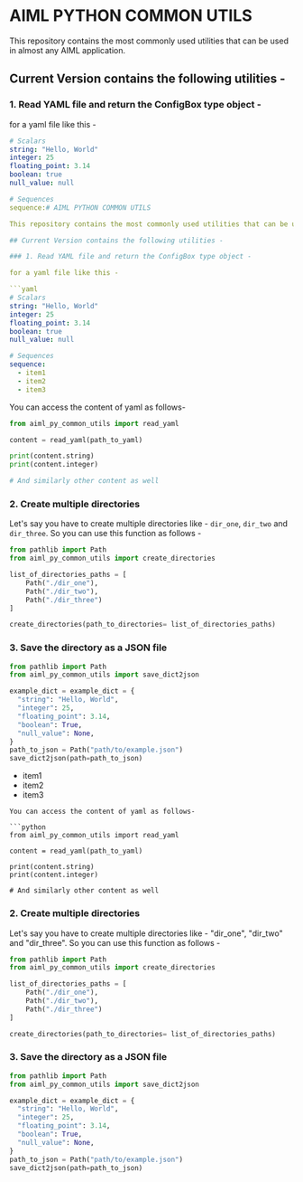 # AIML PYTHON COMMON UTILS

This repository contains the most commonly used utilities that can be used in almost any AIML application.

## Current Version contains the following utilities - 

### 1. Read YAML file and return the ConfigBox type object -

for a yaml file like this - 

```yaml
# Scalars
string: "Hello, World"
integer: 25
floating_point: 3.14
boolean: true
null_value: null

# Sequences
sequence:# AIML PYTHON COMMON UTILS

This repository contains the most commonly used utilities that can be used in almost any AIML application.

## Current Version contains the following utilities - 

### 1. Read YAML file and return the ConfigBox type object -

for a yaml file like this - 

```yaml
# Scalars
string: "Hello, World"
integer: 25
floating_point: 3.14
boolean: true
null_value: null

# Sequences
sequence:
  - item1
  - item2
  - item3
```
You can access the content of yaml as follows- 

```python
from aiml_py_common_utils import read_yaml

content = read_yaml(path_to_yaml)

print(content.string)
print(content.integer)

# And similarly other content as well
```

### 2. Create multiple directories

Let's say you have to create multiple directories like - `dir_one`, `dir_two` and `dir_three`. So you can use this function as follows - 

```python
from pathlib import Path
from aiml_py_common_utils import create_directories

list_of_directories_paths = [
    Path("./dir_one"),
    Path("./dir_two"),
    Path("./dir_three")
]

create_directories(path_to_directories= list_of_directories_paths)
```

### 3. Save the directory as a JSON file


```python
from pathlib import Path
from aiml_py_common_utils import save_dict2json

example_dict = example_dict = {
  "string": "Hello, World",
  "integer": 25,
  "floating_point": 3.14,
  "boolean": True,
  "null_value": None,
}
path_to_json = Path("path/to/example.json")
save_dict2json(path=path_to_json)
```
  - item1
  - item2
  - item3
```
You can access the content of yaml as follows- 

```python
from aiml_py_common_utils import read_yaml

content = read_yaml(path_to_yaml)

print(content.string)
print(content.integer)

# And similarly other content as well
```

### 2. Create multiple directories

Let's say you have to create multiple directories like - "dir_one", "dir_two" and "dir_three". So you can use this function as follows - 

```python
from pathlib import Path
from aiml_py_common_utils import create_directories

list_of_directories_paths = [
    Path("./dir_one"),
    Path("./dir_two"),
    Path("./dir_three")
]

create_directories(path_to_directories= list_of_directories_paths)
```

### 3. Save the directory as a JSON file


```python
from pathlib import Path
from aiml_py_common_utils import save_dict2json

example_dict = example_dict = {
  "string": "Hello, World",
  "integer": 25,
  "floating_point": 3.14,
  "boolean": True,
  "null_value": None,
}
path_to_json = Path("path/to/example.json")
save_dict2json(path=path_to_json)
```